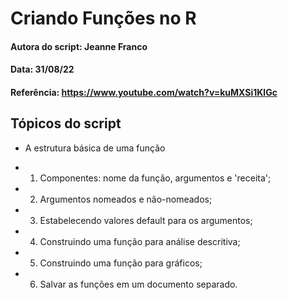 # Criando Funções no R

#### Autora do script: Jeanne Franco
#### Data: 31/08/22
#### Referência: https://www.youtube.com/watch?v=kuMXSi1KlGc

## Tópicos do script

- A estrutura básica de uma função
* 1. Componentes: nome da função, argumentos e 'receita';
* 2. Argumentos nomeados e não-nomeados;
* 3. Estabelecendo valores default para os argumentos;
* 4. Construindo uma função para análise descritiva;
* 5. Construindo uma função para gráficos;
* 6. Salvar as funções em um documento separado.

